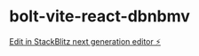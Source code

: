 # bolt-vite-react-dbnbmv

[Edit in StackBlitz next generation editor ⚡️](https://stackblitz.com/~/github.com/ErnestPenaJr/bolt-vite-react-dbnbmv)